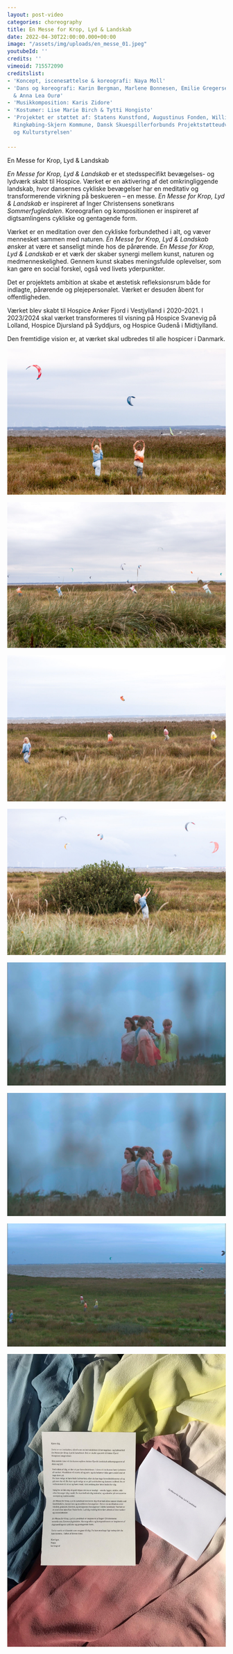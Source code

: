 ```yaml
---
layout: post-video
categories: choreography
title: En Messe for Krop, Lyd & Landskab
date: 2022-04-30T22:00:00.000+00:00
image: "/assets/img/uploads/en_messe_01.jpeg"
youtubeId: ''
credits: ''
vimeoid: 715572090
creditslist:
- 'Koncept, iscenesættelse & koreografi: Naya Moll'
- 'Dans og koreografi: Karin Bergman, Marlene Bonnesen, Emilie Gregersen, Amalia Kasakove
  & Anna Lea Ourø'
- 'Musikkomposition: Karis Zidore'
- 'Kostumer: Lise Marie Birch & Tytti Hongisto'
- 'Projektet er støttet af: Statens Kunstfond, Augustinus Fonden, William Demant Fonden,
  Ringkøbing-Skjern Kommune, Dansk Skuespillerforbunds Projektstøtteudvalg & Slots-
  og Kulturstyrelsen'

---
```

En Messe for Krop, Lyd & Landskab

_En Messe for Krop, Lyd & Landskab_ er et stedsspecifikt bevægelses- og lydværk skabt til Hospice. Værket er en aktivering af det omkringliggende landskab, hvor dansernes cykliske bevægelser har en meditativ og transformerende virkning på beskueren – en messe. _En Messe for Krop, Lyd & Landskab_ er inspireret af Inger Christensens sonetkrans _Sommerfugledalen_. Koreografien og kompositionen er inspireret af digtsamlingens cykliske og gentagende form.

Værket er en meditation over den cykliske forbundethed i alt, og væver mennesket sammen med naturen. _En Messe for Krop, Lyd & Landskab_ ønsker at være et sanseligt minde hos de pårørende. _En Messe for Krop, Lyd & Landskab_ er et værk der skaber synergi mellem kunst, naturen og medmenneskelighed. Gennem kunst skabes meningsfulde oplevelser, som kan gøre en social forskel, også ved livets yderpunkter.

Det er projektets ambition at skabe et æstetisk refleksionsrum både for indlagte, pårørende og plejepersonalet. Værket er desuden åbent for offentligheden.

Værket blev skabt til Hospice Anker Fjord i Vestjylland i 2020-2021. I 2023/2024 skal værket transformeres til visning på Hospice Svanevig på Lolland, Hospice Djursland på Syddjurs, og Hospice Gudenå i Midtjylland.

Den fremtidige vision er, at værket skal udbredes til alle hospicer i Danmark.

![](/assets/img/uploads/en_messe_02.jpeg)

![](/assets/img/uploads/en_messe_04.jpeg)

![](/assets/img/uploads/en_messe_03.jpeg)

![](/assets/img/uploads/en_messe_05.jpeg)

![](/assets/img/uploads/en_messe_08.jpeg)

![](/assets/img/uploads/en_messe_08.jpeg)

![](/assets/img/uploads/en_messe_06.jpeg)

![](/assets/img/uploads/en_messe_brev.jpeg)
